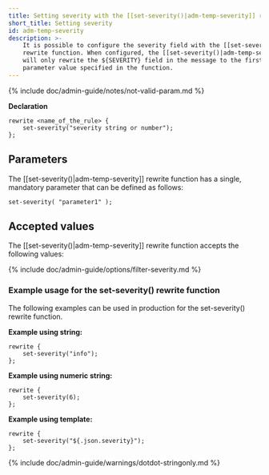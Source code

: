 ```yaml
---
title: Setting severity with the [[set-severity()|adm-temp-severity]] rewrite function
short_title: Setting severity
id: adm-temp-severity
description: >-
    It is possible to configure the severity field with the [[set-severity()|adm-temp-severity]]
    rewrite function. When configured, the [[set-severity()|adm-temp-severity]] rewrite function
    will only rewrite the ${SEVERITY} field in the message to the first
    parameter value specified in the function.
---
```


{% include doc/admin-guide/notes/not-valid-param.md %}

**Declaration**

```config
rewrite <name_of_the_rule> {
    set-severity("severity string or number");
};
```

## Parameters

The [[set-severity()|adm-temp-severity]] rewrite function has a single, mandatory parameter
that can be defined as follows:

```config
set-severity( "parameter1" );
```

## Accepted values

The [[set-severity()|adm-temp-severity]] rewrite function accepts the following values:

{% include doc/admin-guide/options/filter-severity.md %}

### Example usage for the set-severity() rewrite function

The following examples can be used in production for the set-severity()
rewrite function.

**Example using string:**

```config
rewrite {
    set-severity("info");
};
```

**Example using numeric string:**

```config
rewrite {
    set-severity(6);
};
```

**Example using template:**

```config
rewrite {
    set-severity("${.json.severity}");
};
```
{% include doc/admin-guide/warnings/dotdot-stringonly.md %}
